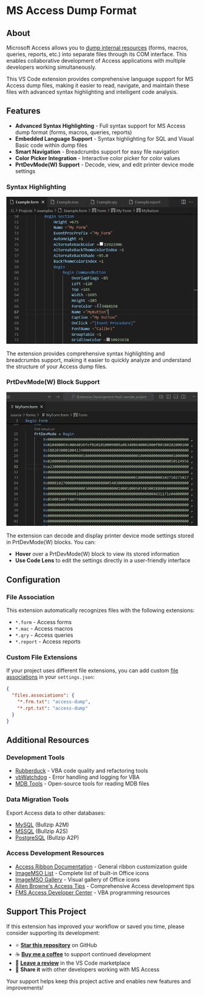 # MS Access Dump Format

## About

Microsoft Access allows you to [dump internal resources](https://stackoverflow.com/questions/187506/how-do-you-use-version-control-with-access-development) (forms, macros, queries, reports, etc.) into separate files through its COM interface. This enables collaborative development of Access applications with multiple developers working simultaneously.

This VS Code extension provides comprehensive language support for MS Access dump files, making it easier to read, navigate, and maintain these files with advanced syntax highlighting and intelligent code analysis.

## Features

- **Advanced Syntax Highlighting** - Full syntax support for MS Access dump format (forms, macros, queries, reports)
- **Embedded Language Support** - Syntax highlighting for SQL and Visual Basic code within dump files
- **Smart Navigation** - Breadcrumbs support for easy file navigation
- **Color Picker Integration** - Interactive color picker for color values
- **PrtDevMode(W) Support** - Decode, view, and edit printer device mode settings

### Syntax Highlighting

![Screenshot](./images/screenshot.png)

The extension provides comprehensive syntax highlighting and breadcrumbs support, making it easier to quickly analyze and understand the structure of your Access dump files.

### PrtDevMode(W) Block Support

![PrtDevModeW](./images/PrtDevModeW.gif)

The extension can decode and display printer device mode settings stored in PrtDevMode(W) blocks. You can:

- **Hover** over a PrtDevMode(W) block to view its stored information
- **Use Code Lens** to edit the settings directly in a user-friendly interface

## Configuration

### File Association

This extension automatically recognizes files with the following extensions:

- `*.form` - Access forms
- `*.mac` - Access macros  
- `*.qry` - Access queries
- `*.report` - Access reports

### Custom File Extensions

If your project uses different file extensions, you can add custom [file associations](https://code.visualstudio.com/docs/languages/overview#_add-a-file-extension-to-a-language) in your `settings.json`:

```json
{
  "files.associations": {
    "*.frm.txt": "access-dump",
    "*.rpt.txt": "access-dump"
  }
}
```

## Additional Resources

### Development Tools

- [Rubberduck](https://rubberduckvba.com/) - VBA code quality and refactoring tools
- [vbWatchdog](https://www.everythingaccess.com/vbwatchdog.asp) - Error handling and logging for VBA
- [MDB Tools](https://github.com/mdbtools/mdbtools) - Open-source tools for reading MDB files

### Data Migration Tools

Export Access data to other databases:

- [MySQL](https://www.bullzip.com/products/a2m/info.php) (Bullzip A2M)
- [MSSQL](https://www.bullzip.com/products/a2s/info.php) (Bullzip A2S)  
- [PostgreSQL](https://www.bullzip.com/products/a2p/info.php) (Bullzip A2P)

### Access Development Resources

- [Access Ribbon Documentation](https://www.accessribbon.de/en/) - General ribbon customization guide
- [ImageMSO List](https://bert-toolkit.com/imagemso-list.html) - Complete list of built-in Office icons
- [ImageMSO Gallery](http://www.spreadsheet1.com/office-excel-ribbon-imagemso-icons-gallery-page-01.html) - Visual gallery of Office icons
- [Allen Browne's Access Tips](http://allenbrowne.com/tips.html) - Comprehensive Access development tips
- [FMS Access Developer Center](http://www.fmsinc.com/microsoftaccess/developer/index.html) - VBA programming resources

## Support This Project

If this extension has improved your workflow or saved you time, please consider supporting its development:

- ⭐ **[Star this repository](https://github.com/anticultist/vscode-ms-access-dump)** on GitHub
- ☕ **[Buy me a coffee](https://ko-fi.com/anticultist)** to support continued development
- 📝 **[Leave a review](https://marketplace.visualstudio.com/items?itemName=anticultist.ms-access-dump-format)** in the VS Code marketplace
- 📢 **Share it** with other developers working with MS Access

Your support helps keep this project active and enables new features and improvements!
